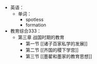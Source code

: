- 英语：
	- 单词：
		- spotless
		- formation
- 教育综合333：
	- 第三章 战国时期的教育
		- 第一节 [[诸子百家私学的发展]]
		- 第二节 [[齐国的稷下学宫]]
		- 第三节 [[墨翟和墨家的教育思想]]